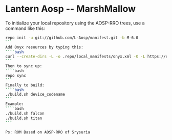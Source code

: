 Lantern Aosp -- MarshMallow
===========

To initialize your local repository using the AOSP-RRO trees, use a command like this:
````bash
repo init -u git://github.com/L-Aosp/manifest.git -b M-6.0
```
Add Onyx resources by typing this:
````bash
curl --create-dirs -L -o .repo/local_manifests/onyx.xml -O -L https://raw.githubusercontent.com/L-Aosp/manifest/M-6.0/onyx.xml
```
Then to sync up:
````bash
repo sync
```
Finally to build:
````bash
./build.sh device_codename
```
Example:
````bash
./build.sh falcon
./build.sh titan
```

Ps: ROM Based on AOSP-RRO of Srysuria
